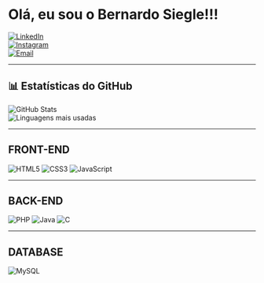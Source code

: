 # Olá, eu sou o Bernardo Siegle!!!

[![LinkedIn](https://img.shields.io/badge/LinkedIn-bernardo--siegle-blue?style=for-the-badge&logo=linkedin)](https://www.linkedin.com/in/bernardo-siegle)  
[![Instagram](https://img.shields.io/badge/Instagram-@bernardosiegle__-pink?style=for-the-badge&logo=instagram)](https://www.instagram.com/bernardosiegle_/)  
[![Email](https://img.shields.io/badge/Email-bernardo.siegle@outlook.com-red?style=for-the-badge&logo=microsoft-outlook)](mailto:bernardo.siegle@outlook.com)  

---

## 📊 Estatísticas do GitHub

![GitHub Stats](https://github-readme-stats.vercel.app/api?username=bernardosiegle&show_icons=true&theme=tokyonight)  
![Linguagens mais usadas](https://github-readme-stats.vercel.app/api/top-langs/?username=bernardosiegle&layout=compact&theme=tokyonight)

---

## FRONT-END
![HTML5](https://img.shields.io/badge/HTML5-E34F26?style=for-the-badge&logo=html5&logoColor=white)
![CSS3](https://img.shields.io/badge/CSS3-1572B6?style=for-the-badge&logo=css3&logoColor=white)
![JavaScript](https://img.shields.io/badge/JavaScript-F7DF1E?style=for-the-badge&logo=javascript&logoColor=black)

---

## BACK-END
![PHP](https://img.shields.io/badge/PHP-777BB4?style=for-the-badge&logo=php&logoColor=white)
![Java](https://img.shields.io/badge/Java-ED8B00?style=for-the-badge&logo=openjdk&logoColor=white)
![C](https://img.shields.io/badge/C-00599C?style=for-the-badge&logo=c&logoColor=white)

---

## DATABASE
![MySQL](https://img.shields.io/badge/SQL-4479A1?style=for-the-badge&logo=mysql&logoColor=white)
